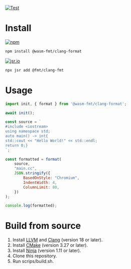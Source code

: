 [![Test](https://github.com/wasm-fmt/clang-format/actions/workflows/test.yml/badge.svg)](https://github.com/wasm-fmt/clang-format/actions/workflows/test.yml)

# Install

[![npm](https://img.shields.io/npm/v/@wasm-fmt/clang-format)](https://www.npmjs.com/package/@wasm-fmt/clang-format)

```bash
npm install @wasm-fmt/clang-format
```

[![jsr.io](https://jsr.io/badges/@fmt/clang-fmt?color=3572A5)](https://jsr.io/@fmt/clang-fmt)

```bash
npx jsr add @fmt/clang-fmt
```

# Usage

```JavaScript
import init, { format } from '@wasm-fmt/clang-format';

await init();

const source = `
#include <iostream>
using namespace std;
auto main() -> int{
std::cout << "Hello World!" << std::endl;
return 0;}
`;

const formatted = format(
    source,
    "main.cc",
    JSON.stringify({
        BasedOnStyle: "Chromium",
        IndentWidth: 4,
        ColumnLimit: 80,
    })
);

console.log(formatted);
```

# Build from source

1. Install [LLVM](https://llvm.org/docs/GettingStarted.html) and [Clang](https://clang.llvm.org/get_started.html) (version 18 or later).
2. Install [CMake](https://cmake.org/download/) (version 3.27 or later).
3. Install [Ninja](https://ninja-build.org/) (version 1.11 or later).
4. Clone this repository.
5. Run scrips/build.sh.
